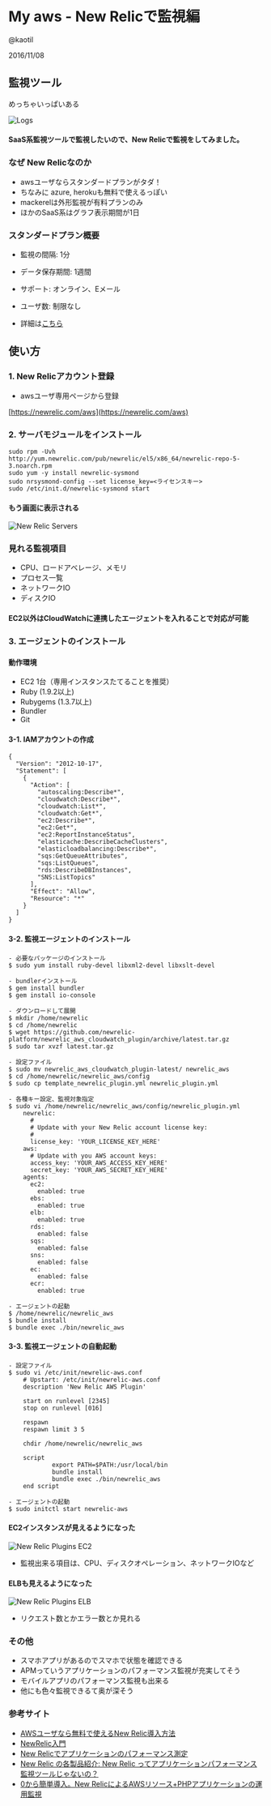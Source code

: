 # My aws - New Relicで監視編

@kaotil

2016/11/08



## 監視ツール

めっちゃいっぱいある

![Logs](/slides/img/0013/logs.png)<!-- .element: class="img_70" -->



#### SaaS系監視ツールで監視したいので、New Relicで監視をしてみました。



### なぜ New Relicなのか

- awsユーザならスタンダードプランがタダ！<!-- .element: class="fragment" data-fragment-index="1" -->
- ちなみに azure, herokuも無料で使えるっぽい<!-- .element: class="fragment" data-fragment-index="2" -->
- mackerelは外形監視が有料プランのみ<!-- .element: class="fragment" data-fragment-index="3" -->
- ほかのSaaS系はグラフ表示期間が1日<!-- .element: class="fragment" data-fragment-index="4" -->



### スタンダードプラン概要

- 監視の間隔: 1分
- データ保存期間: 1週間
- サポート: オンライン、Eメール
- ユーザ数: 制限なし

- 詳細は[こちら](https://newrelic.com/partners/standard)



## 使い方



### 1. New Relicアカウント登録

- awsユーザ専用ページから登録

[https://newrelic.com/aws](https://newrelic.com/aws)



### 2. サーバモジュールをインストール

```
sudo rpm -Uvh http://yum.newrelic.com/pub/newrelic/el5/x86_64/newrelic-repo-5-3.noarch.rpm
sudo yum -y install newrelic-sysmond
sudo nrsysmond-config --set license_key=<ライセンスキー>
sudo /etc/init.d/newrelic-sysmond start
```



#### もう画面に表示される

![New Relic Servers](/slides/img/0013/newrelic_servers.png)<!-- .element: class="img_50" -->



### 見れる監視項目

- CPU、ロードアベレージ、メモリ
- プロセス一覧
- ネットワークIO
- ディスクIO



#### EC2以外はCloudWatchに連携したエージェントを入れることで対応が可能



### 3. エージェントのインストール

#### 動作環境 

- EC2 1台（専用インスタンスたてることを推奨）
- Ruby (1.9.2以上)
- Rubygems (1.3.7以上)
- Bundler
- Git



#### 3-1. IAMアカウントの作成

```
{
  "Version": "2012-10-17",
  "Statement": [
    {
      "Action": [
        "autoscaling:Describe*",
        "cloudwatch:Describe*",
        "cloudwatch:List*",
        "cloudwatch:Get*",
        "ec2:Describe*",
        "ec2:Get*",
        "ec2:ReportInstanceStatus",
        "elasticache:DescribeCacheClusters",
        "elasticloadbalancing:Describe*",
        "sqs:GetQueueAttributes",
        "sqs:ListQueues",
        "rds:DescribeDBInstances",
        "SNS:ListTopics"
      ],
      "Effect": "Allow",
      "Resource": "*"
    }
  ]
}
```



#### 3-2. 監視エージェントのインストール

```
- 必要なパッケージのインストール
$ sudo yum install ruby-devel libxml2-devel libxslt-devel

- bundlerインストール
$ gem install bundler
$ gem install io-console

- ダウンロードして展開
$ mkdir /home/newrelic
$ cd /home/newrelic
$ wget https://github.com/newrelic-platform/newrelic_aws_cloudwatch_plugin/archive/latest.tar.gz
$ sudo tar xvzf latest.tar.gz

- 設定ファイル
$ sudo mv newrelic_aws_cloudwatch_plugin-latest/ newrelic_aws
$ cd /home/newrelic/newrelic_aws/config 
$ sudo cp template_newrelic_plugin.yml newrelic_plugin.yml

- 各種キー設定、監視対象指定
$ sudo vi /home/newrelic/newrelic_aws/config/newrelic_plugin.yml
    newrelic:
      #
      # Update with your New Relic account license key:
      #
      license_key: 'YOUR_LICENSE_KEY_HERE'
    aws:
      # Update with you AWS account keys:
      access_key: 'YOUR_AWS_ACCESS_KEY_HERE'
      secret_key: 'YOUR_AWS_SECRET_KEY_HERE'
    agents:
      ec2:
        enabled: true
      ebs:
        enabled: true
      elb:
        enabled: true 
      rds:
        enabled: false
      sqs:
        enabled: false
      sns:
        enabled: false
      ec:
        enabled: false
      ecr:
        enabled: true

- エージェントの起動
$ /home/newrelic/newrelic_aws
$ bundle install
$ bundle exec ./bin/newrelic_aws
```



#### 3-3. 監視エージェントの自動起動

```
- 設定ファイル
$ sudo vi /etc/init/newrelic-aws.conf
    # Upstart: /etc/init/newrelic-aws.conf
    description 'New Relic AWS Plugin'

    start on runlevel [2345]
    stop on runlevel [016]

    respawn
    respawn limit 3 5

    chdir /home/newrelic/newrelic_aws

    script
            export PATH=$PATH:/usr/local/bin
            bundle install
            bundle exec ./bin/newrelic_aws
    end script

- エージェントの起動
$ sudo initctl start newrelic-aws
```



#### EC2インスタンスが見えるようになった

![New Relic Plugins EC2](/slides/img/0013/newrelic_plugins_ec2.png)<!-- .element: class="img_70" -->

- 監視出来る項目は、CPU、ディスクオペレーション、ネットワークIOなど



#### ELBも見えるようになった

![New Relic Plugins ELB](/slides/img/0013/newrelic_plugins_elb.png)<!-- .element: class="img_70" -->

- リクエスト数とかエラー数とか見れる



### その他

- スマホアプリがあるのでスマホで状態を確認できる
- APMっていうアプリケーションのパフォーマンス監視が充実してそう
- モバイルアプリのパフォーマンス監視も出来る
- 他にも色々監視できるて奥が深そう



###  参考サイト

- [AWSユーザなら無料で使えるNew Relic導入方法](http://qiita.com/kou/items/fcb75108e6e882fd12bb)
- [NewRelic入門](http://www.slideshare.net/yandod/new-relic-27319113)
- [New Relicでアプリケーションのパフォーマンス測定](http://dev.classmethod.jp/tool/newrelic/)
- [New Relic の各製品紹介: New Relic ってアプリケーションパフォーマンス監視ツールじゃないの？](http://qiita.com/kumatronik/items/e2e09bd3708b00442d9b)
- [0から簡単導入。New RelicによるAWSリソース+PHPアプリケーションの運用監視](http://qiita.com/hayashier/items/b8601e8b4db902856039)

